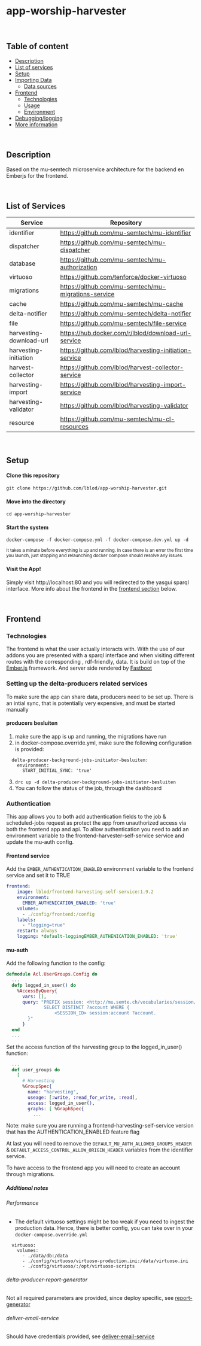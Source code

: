 # app-worship-harvester

  <br>

## Table of content


* [Description](#description)
* [List of services](#list-of-services)
* [Setup](#setup)
* [Importing Data](#importing-data)
   *  [Data sources](#data-sources)
 * [Frontend](#frontend)
   * [Technologies](#technologies)
   *  [Usage](#usage)
   *  [Environment](#environment)
* [Debugging/logging](#debugginglogging)
* [More information](#more-information)

<br>

## Description

Based on the mu-semtech microservice architecture for the backend en Emberjs for the frontend.

<br>

## List of Services


| Service  | Repository  |
|---|---|
| identifier  | https://github.com/mu-semtech/mu-identifier  |
| dispatcher  | https://github.com/mu-semtech/mu-dispatcher  |
| database  | https://github.com/mu-semtech/mu-authorization  |
| virtuoso  | https://github.com/tenforce/docker-virtuoso  |
| migrations | https://github.com/mu-semtech/mu-migrations-service |
| cache | https://github.com/mu-semtech/mu-cache |
| delta-notifier | https://github.com/mu-semtech/delta-notifier |
| file | https://github.com/mu-semtech/file-service |
| harvesting-download-url | https://hub.docker.com/r/lblod/download-url-service  |
| harvesting-initiation  | https://github.com/lblod/harvesting-initiation-service |
| harvest-collector | https://github.com/lblod/harvest-collector-service |
| harvesting-import | https://github.com/lblod/harvesting-import-service |
| harvesting-validator | https://github.com/lblod/harvesting-validator |
| resource | https://github.com/mu-semtech/mu-cl-resources |


<br>

## Setup


#### Clone this repository
```
git clone https://github.com/lblod/app-worship-harvester.git
```


#### Move into the directory
```
cd app-worship-harvester
```


#### Start the system
```
docker-compose -f docker-compose.yml -f docker-compose.dev.yml up -d
```

<small>It takes a minute before everything is up and running. In case there is an error the first time you launch, just stopping and relaunching docker compose should resolve any issues. </small>

#### Visit the App!

Simply visit http://localhost:80 and you will redirected to the yasgui sparql interface. More info about the frontend in the [frontend section](#frontend) below.

  <br>

## Frontend

### Technologies

The frontend is what the user actually interacts with. With the use of our addons you are presented with a sparql interface and when visiting different routes with the corresponding , rdf-friendly, data.
It is build on top of the [Ember.js](https://emberjs.com/) framework. And server side rendered by [Fastboot](#https://ember-fastboot.com/)


### Setting up the delta-producers related services

To make sure the app can share data, producers need to be set up. There is an intial sync, that is potentially very expensive, and must be started manually

#### producers besluiten

1. make sure the app is up and running, the migrations have run
2. in docker-compose.override.yml, make sure the following configuration is provided:
```
  delta-producer-background-jobs-initiator-besluiten:
    environment:
      START_INITIAL_SYNC: 'true'
```
3. `drc up -d delta-producer-background-jobs-initiator-besluiten`
4. You can follow the status of the job, through the dashboard

### Authentication

This app allows you to both add authentication fields to the job & scheduled-jobs request as protect the app from unauthorized access via both the frontend app and api. To allow authentication you need to add an environment variable to the frontend-harvester-self-service service and update the mu-auth config.

#### Frontend service

Add the `EMBER_AUTHENTICATION_ENABLED` environment variable to the frontend service and set it to TRUE

```yaml
frontend:
    image: lblod/frontend-harvesting-self-service:1.9.2
    environment:
      EMBER_AUTHENICATION_ENABLED: 'true'
    volumes:
      - ./config/frontend:/config
    labels:
      - "logging=true"
    restart: always
    logging: *default-loggingEMBER_AUTHENICATION_ENABLED: 'true'
```

#### mu-auth
Add the following function to the config:

``` elixir
defmodule Acl.UserGroups.Config do
  ...
  defp logged_in_user() do
    %AccessByQuery{
      vars: [],
      query: "PREFIX session: <http://mu.semte.ch/vocabularies/session/>
              SELECT DISTINCT ?account WHERE {
                  <SESSION_ID> session:account ?account.
        }"
      }
  end
  ...
```

Set the access function of the harvesting group to the logged_in_user() function:

```elixir
  ...
  def user_groups do
    [
      # Harvesting
      %GroupSpec{
        name: "harvesting",
        useage: [:write, :read_for_write, :read],
        access: logged_in_user(),
        graphs: [ %GraphSpec{
          ...
```

Note: make sure you are running a frontend-harvesting-self-service version that has the AUTHENTICATION_ENABLED feature flag

At last you will need to remove the `DEFAULT_MU_AUTH_ALLOWED_GROUPS_HEADER` & `DEFAULT_ACCESS_CONTROL_ALLOW_ORIGIN_HEADER`
variables from the identifier service.

To have access to the frontend app you will need to create an account through migrations.


##### Additional notes

###### Performance
- The default virtuoso settings might be too weak if you need to ingest the production data. Hence, there is better config, you can take over in your `docker-compose.override.yml`
```
  virtuoso:
    volumes:
      - ./data/db:/data
      - ./config/virtuoso/virtuoso-production.ini:/data/virtuoso.ini
      - ./config/virtuoso/:/opt/virtuoso-scripts
```
###### delta-producer-report-generator
Not all required parameters are provided, since deploy specific, see [report-generator](https://github.com/lblod/delta-producer-report-generator)
###### deliver-email-service
Should have credentials provided, see [deliver-email-service](https://github.com/redpencilio/deliver-email-service)
